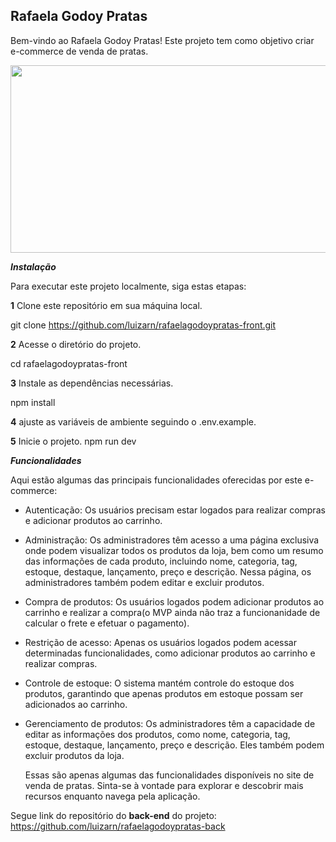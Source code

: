 ## Rafaela Godoy Pratas
Bem-vindo ao Rafaela Godoy Pratas! Este projeto tem como objetivo criar e-commerce de venda de pratas.

<p align="center">
  <img width="600" height="300" src="src/assets/images/e-commerce.gif">
</p>


***Instalação***

Para executar este projeto localmente, siga estas etapas:

**1** Clone este repositório em sua máquina local.

git clone https://github.com/luizarn/rafaelagodoypratas-front.git

**2** Acesse o diretório do projeto.

cd rafaelagodoypratas-front

**3** Instale as dependências necessárias.

npm install

**4** ajuste as variáveis de ambiente seguindo o .env.example.

**5** Inicie o projeto.
npm run dev

***Funcionalidades***

Aqui estão algumas das principais funcionalidades oferecidas por este e-commerce:

* Autenticação: Os usuários precisam estar logados para realizar compras e adicionar produtos ao carrinho.
* Administração: Os administradores têm acesso a uma página exclusiva onde podem visualizar todos os produtos da loja, bem como um resumo das informações de cada produto, incluindo nome, categoria, tag, estoque, destaque, lançamento, preço e descrição. Nessa página, os administradores também podem editar e excluir produtos.
* Compra de produtos: Os usuários logados podem adicionar produtos ao carrinho e realizar a compra(o MVP ainda não traz a funcionanidade de calcular o frete e efetuar o pagamento).
* Restrição de acesso: Apenas os usuários logados podem acessar determinadas funcionalidades, como adicionar produtos ao carrinho e realizar compras.
* Controle de estoque: O sistema mantém controle do estoque dos produtos, garantindo que apenas produtos em estoque possam ser adicionados ao carrinho.
* Gerenciamento de produtos: Os administradores têm a capacidade de editar as informações dos produtos, como nome, categoria, tag, estoque, destaque, lançamento, preço e descrição. Eles também podem excluir produtos da loja.

  Essas são apenas algumas das funcionalidades disponíveis no site de venda de pratas. Sinta-se à vontade para explorar e descobrir mais recursos enquanto navega pela aplicação.

Segue link do repositório do **back-end** do projeto: https://github.com/luizarn/rafaelagodoypratas-back